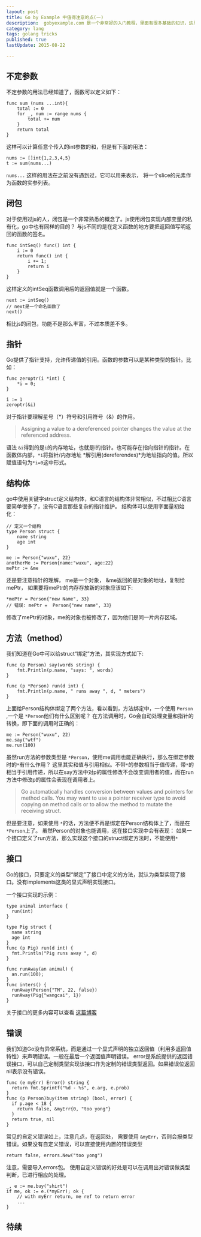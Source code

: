 ```yaml
---
layout: post
title: Go by Example 中值得注意的点(一)
description:  gobyexample.com 是一个非常好的入门教程，里面有很多基础的知识，这里主要记录一些比较有“新意”的点
category: lang
tags: golang tricks
published: true
lastUpdate: 2015-08-22

---
```


## 不定参数 ##
不定参数的用法已经知道了，函数可以定义如下：

```golang
func sum (nums ...int){
	total := 0
	for _, num := range nums {
		total += num
	}
	return total
}
```

这样可以计算任意个传入的int参数的和，但是有下面的用法：

```
nums := []int{1,2,3,4,5}
t := sum(nums...)
```
```nums...``` 这样的用法在之前没有遇到过，它可以用来表示， 将一个slice的元素作为函数的实参列表。

## 闭包 ##
对于使用过js的人，闭包是一个非常熟悉的概念了。js使用闭包实现内部变量的私有化，go中也有同样的目的？
与js不同的是在定义函数的地方要把返回值写明返回的函数的签名。

```golang
func intSeq() func() int {
	i := 0
	return func() int {
		i += 1;
		return i
	}
}
```
这样定义的intSeq函数调用后的返回值就是一个函数。

```golang
next := intSeq()
// next是一个命名函数了
next()
```
相比js的闭包，功能不是那么丰富，不过本质差不多。

## 指针 ##
Go提供了指针支持，允许传递值的引用。函数的参数可以是某种类型的指针。比如：

```golang
func zeroptr(i *int) {
	*i = 0;
}

i := 1
zeroptr(&i)
```
对于指针要理解星号（*）符号和引用符号（&）的作用。

> Assigning a value to a dereferenced pointer changes the value at the referenced address.

语法 ```&i```得到的是```i```的内存地址，也就是i的指针。也可能存在指向指针的指针。在函数体内部，```*i```将指针/内存地址 *解引用(dereferendes)*为地址指向的值。所以赋值语句为```*i=0```这中形式。

## 结构体 ##
go中使用关键字struct定义结构体，和C语言的结构体非常相似，不过相比C语言要简单很多了，没有C语言那些复杂的指针维护。
结构体可以使用字面量初始化：

```golang
// 定义一个结构
type Person struct {
	name string
	age int
}

me := Person{"wuxu", 22}
anotherMe := Person{name:"wuxu", age:22}
mePtr := &me
```
还是要注意指针的理解， me是一个对象， &me返回的是对象的地址，复制给 mePtr， 如果要将mePtr的内存存放新的对象应该如下:

```golang
*mePtr = Person{"new Name", 33}
// 错误: mePtr =  Person{"new name", 33}
```
修改了mePtr的对象，me的对象也被修改了，因为他们是同一片内存区域。

## 方法（method） ##
我们知道在Go中可以给struct“绑定”方法，其实现方式如下:

```golang
func (p Person) say(words string) {
	fmt.Println(p.name, "says: ", words)
}

func (p *Person) run(d int) {
	fmt.Println(p.name, " runs away ", d, " meters")
}
```
上面给Person结构体绑定了两个方法，看以看到，方法绑定中，一个使用 ```Person``` ,一个是 ```*Person```他们有什么区别呢？
在方法调用时，Go会自动处理变量和指针的转换，即下面的调用时正确的：

```
me := Person("wuxu", 22)
me.say("wtf")
me.run(100)
```
虽然run方法的参数类型是 ```*Person```，使用me调用也能正确执行，那么在绑定参数时的```*```有什么作用？ 这里其实和值与引用相似。不带```*```的参数相当于值传递，带```*```的相当于引用传递，所以在say方法中对p的属性修改不会改变调用者的值，而在run方法中修改p的属性会表现在调用者上。

> Go automatically handles conversion between values and pointers for method calls. You may want to use a pointer receiver type to avoid copying on method calls or to allow the method to mutate the receiving struct.

但是要注意，如果使用 ```*```的话，方法便不再是绑定在Person结构体上了，而是在```*Person```上了。
虽然Person的对象也能调用，这在接口实现中会有表现： 如果一个接口定义了run方法，那么实现这个接口的struct绑定方法时，不能使用```*```
## 接口 ##
Go的接口，只要定义的类型“绑定”了接口中定义的方法，就认为类型实现了接口。没有implements这类的显式声明实现接口。

一个接口实现的示例：

```golang
type animal interface {
  run(int)
}

type Pig struct {
  name string
  age int                                    
}
func (p Pig) run(d int) {
  fmt.Println("Pig runs away ", d)
}

func runAway(an animal) {
  an.run(100);
}                                  
func inters() {
  runAway(Person{"TM", 22, false})
  runAway(Pig{"wangcai", 1})
}
```
关于接口的更多内容可以查看 [这篇博客](http://jordanorelli.com/post/32665860244/how-to-use-interfaces-in-go "http://jordanorelli.com/post/32665860244/how-to-use-interfaces-in-go")


## 错误 ##
我们知道Go没有异常系统，而是通过一个显式声明的独立返回值（利用多返回值特性）来声明错误。一般在最后一个返回值声明错误。
error是系统提供的返回错误接口，可以自己定制类型实现该接口作为定制的错误类型返回。如果错误位返回nil表示没有错误。

```golang
func (e myErr) Error() string {
  return fmt.Sprintf("%d - %s", e.arg, e.prob)
}
func (p Person)buy(item string) (bool, error) {
  if p.age < 18 {
    return false, &myErr{0, "too yong"}
  }
  return true, nil
}
```
常见的自定义错误如上，注意几点，在返回处， 需要使用 ```&myErr```，否则会报类型错误。如果没有自定义错误，可以直接使用内置的错误类型

```
return false, errors.New("too yong")
```
注意，需要导入errors包。
使用自定义错误的好处是可以在调用出对错误做类型判断，已进行相应的处理。


```
_, e := me.buy("shirt")
if me, ok := e.(*myErr); ok {
	// with myErr return, me ref to return error
	...
}
```

## 待续 ##


